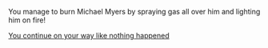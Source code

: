 You manage to burn Michael Myers by spraying gas all over him and lighting him on fire!

[You continue on your way like nothing happened](../win.md)
